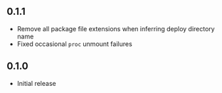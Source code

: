 0.1.1
-----
- Remove all package file extensions when inferring deploy directory
  name
- Fixed occasional `proc` unmount failures


0.1.0
-----
- Initial release
